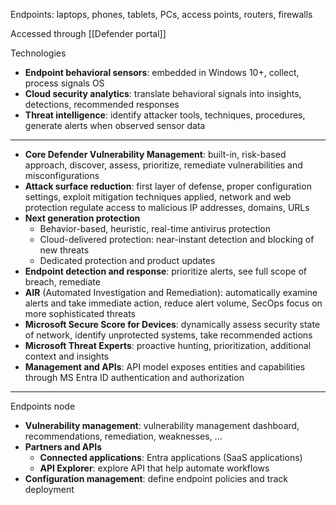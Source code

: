 Endpoints: laptops, phones, tablets, PCs, access points, routers, firewalls

Accessed through [[Defender portal]]

Technologies
- **Endpoint behavioral sensors**: embedded in Windows 10+, collect, process signals OS
- **Cloud security analytics**: translate behavioral signals into insights, detections, recommended responses
- **Threat intelligence**: identify attacker tools, techniques, procedures, generate alerts when observed sensor data
___

- **Core Defender Vulnerability Management**: built-in, risk-based approach, discover, assess, prioritize, remediate vulnerabilities and misconfigurations
- **Attack surface reduction**: first layer of defense, proper configuration settings, exploit mitigation techniques applied, network and web protection regulate access to malicious IP addresses, domains, URLs
- **Next generation protection**
    - Behavior-based, heuristic, real-time antivirus protection
    - Cloud-delivered protection: near-instant detection and blocking of new threats
    - Dedicated protection and product updates
- **Endpoint detection and response**: prioritize alerts, see full scope of breach, remediate
- **AIR** (Automated Investigation and Remediation): automatically examine alerts and take immediate action, reduce alert volume, SecOps focus on more sophisticated threats
- **Microsoft Secure Score for Devices**: dynamically assess security state of network, identify unprotected systems, take recommended actions
- **Microsoft Threat Experts**: proactive hunting, prioritization, additional context and insights
- **Management and APIs**: API model exposes entities and capabilities through MS Entra ID authentication and authorization
___

Endpoints node
- **Vulnerability management**: vulnerability management dashboard, recommendations, remediation, weaknesses, ...
- **Partners and APIs**
    - **Connected applications**: Entra applications (SaaS applications)
    - **API Explorer**: explore API that help automate workflows
- **Configuration management**: define endpoint policies and track deployment